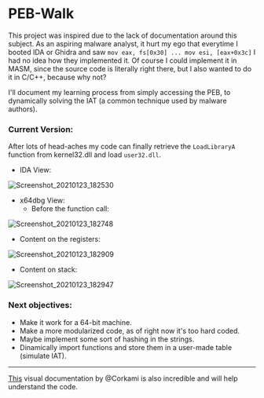 # PEB-Walk

This project was inspired due to the lack of documentation around this subject. As an aspiring malware analyst, it hurt my ego that everytime I booted IDA or Ghidra and saw `mov eax, fs[0x30] ... mov esi, [eax+0x3c]` I had no idea how they implemented it. Of course I could implement it in MASM, since the source code is literally right there, but I also wanted to do it in C/C++, because why not?

I'll document my learning process from simply accessing the PEB, to dynamically solving the IAT (a common technique used by malware authors).

### Current Version:
After lots of head-aches my code can finally retrieve the `LoadLibraryA` function from kernel32.dll and load `user32.dll`.

* IDA View:

![Screenshot_20210123_182530](https://user-images.githubusercontent.com/28660375/105614462-62e51000-5da8-11eb-8a4c-317510ac1d3f.png)

* x64dbg View:
  * Before the function call:
  
![Screenshot_20210123_182748](https://user-images.githubusercontent.com/28660375/105614522-b6eff480-5da8-11eb-88a2-d59a80b63253.png)
  * Content on the registers:
  
![Screenshot_20210123_182909](https://user-images.githubusercontent.com/28660375/105614549-e6066600-5da8-11eb-8809-73b44028be8b.png)
  * Content on stack:
  
![Screenshot_20210123_182947](https://user-images.githubusercontent.com/28660375/105614561-fc142680-5da8-11eb-828b-426edbb3069a.png)

### Next objectives:
* Make it work for a 64-bit machine.
* Make a more modularized code, as of right now it's too hard coded.
* Maybe implement some sort of hashing in the strings.
* Dinamically import functions and store them in a user-made table (simulate IAT).

---

[This](https://github.com/corkami/pics/blob/master/binary/pe102/pe102.svg) visual documentation by @Corkami is also incredible and will help understand the code.

